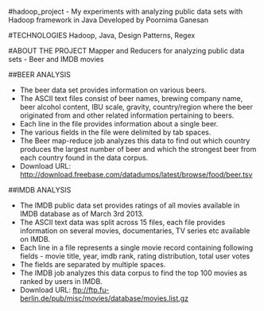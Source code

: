#hadoop_project - My experiments with analyzing public data sets with Hadoop framework in Java
Developed by Poornima Ganesan

#TECHNOLOGIES
Hadoop, Java, Design Patterns, Regex

#ABOUT THE PROJECT
Mapper and Reducers for analyzing public data sets - Beer and IMDB movies

##BEER ANALYSIS
* The beer data set provides information on various beers. 
* The ASCII text files consist of beer names, brewing company name, beer alcohol content, IBU scale, 
gravity, country/region where the beer originated from and other related information pertaining to beers. 
* Each line in the file provides information about a single beer. 
* The various fields in the file were delimited by tab spaces. 
* The Beer map-reduce job analyzes this data to find out which country produces the largest number of beer 
and which the strongest beer from each country found in the data corpus. 
* Download URL: http://download.freebase.com/datadumps/latest/browse/food/beer.tsv

##IMDB ANALYSIS
* The IMDB public data set provides ratings of all movies available in IMDB database as of March 3rd 2013. 
* The ASCII text data was split across 15 files, each file provides information on several movies, documentaries, 
TV series etc available on IMDB. 
* Each line in a file represents a single movie record containing following 
fields - movie title, year, imdb rank, rating distribution, total user votes
* The fields are separated by multiple spaces.
* The IMDB job analyzes this data corpus to find the top 100 movies as ranked by users in IMDB.
* Download URL: ftp://ftp.fu-berlin.de/pub/misc/movies/database/movies.list.gz
